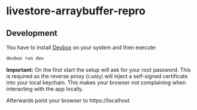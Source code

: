 # livestore-arraybuffer-repro

## Development

You have to install [Devbox](https://jetify.com/devbox) on your system and then execute:

```sh
devbox run dev
```

**Important:** On the first start the setup will ask for your root password. This is required as the reverse proxy (`Caddy`) will inject a self-signed certificate into your local keychain. This makes your browser not complaining when interacting with the app locally.

Afterwards point your browser to https://localhost
